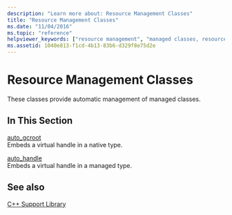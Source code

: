 ```yaml
---
description: "Learn more about: Resource Management Classes"
title: "Resource Management Classes"
ms.date: "11/04/2016"
ms.topic: "reference"
helpviewer_keywords: ["resource management", "managed classes, resource management", "classes [C++], resource management", "resource management, C++ classes", "resources [C++], management"]
ms.assetid: 1040e813-f1cd-4b13-83b6-d329f8e75d2e
---
```

# Resource Management Classes

These classes provide automatic management of managed classes.

## In This Section

[auto_gcroot](../dotnet/auto-gcroot.md)\
Embeds a virtual handle in a native type.

[auto_handle](../dotnet/auto-handle.md)\
Embeds a virtual handle in a managed type.

## See also

[C++ Support Library](../dotnet/cpp-support-library.md)
